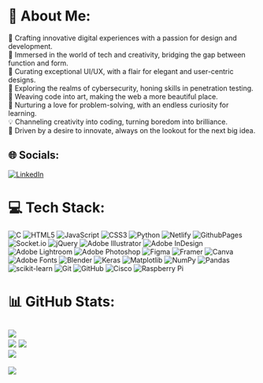 # 💫 About Me:
🔮 Crafting innovative digital experiences with a passion for design and development.</br>
🌌 Immersed in the world of tech and creativity, bridging the gap between function and form.</br>
🎨 Curating exceptional UI/UX, with a flair for elegant and user-centric designs.</br>
🔐 Exploring the realms of cybersecurity, honing skills in penetration testing.</br>
🧵 Weaving code into art, making the web a more beautiful place.</br>
🌱 Nurturing a love for problem-solving, with an endless curiosity for learning.</br>
💡 Channeling creativity into coding, turning boredom into brilliance.</br>
🚀 Driven by a desire to innovate, always on the lookout for the next big idea.</br>


## 🌐 Socials:
[![LinkedIn](https://img.shields.io/badge/LinkedIn-%230077B5.svg?logo=linkedin&logoColor=white)](https://bit.ly/46TwCCH)

# 💻 Tech Stack:
![C](https://img.shields.io/badge/c-%2300599C.svg?style=for-the-badge&logo=c&logoColor=white) ![HTML5](https://img.shields.io/badge/html5-%23E34F26.svg?style=for-the-badge&logo=html5&logoColor=white) ![JavaScript](https://img.shields.io/badge/javascript-%23323330.svg?style=for-the-badge&logo=javascript&logoColor=%23F7DF1E) ![CSS3](https://img.shields.io/badge/css3-%231572B6.svg?style=for-the-badge&logo=css3&logoColor=white) ![Python](https://img.shields.io/badge/python-3670A0?style=for-the-badge&logo=python&logoColor=ffdd54) ![Netlify](https://img.shields.io/badge/netlify-%23000000.svg?style=for-the-badge&logo=netlify&logoColor=#00C7B7) ![GithubPages](https://img.shields.io/badge/github%20pages-121013?style=for-the-badge&logo=github&logoColor=white) ![Socket.io](https://img.shields.io/badge/Socket.io-black?style=for-the-badge&logo=socket.io&badgeColor=010101) ![jQuery](https://img.shields.io/badge/jquery-%230769AD.svg?style=for-the-badge&logo=jquery&logoColor=white) ![Adobe Illustrator](https://img.shields.io/badge/adobe%20illustrator-%23FF9A00.svg?style=for-the-badge&logo=adobe%20illustrator&logoColor=white) ![Adobe InDesign](https://img.shields.io/badge/Adobe%20InDesign-49021F?style=for-the-badge&logo=adobeindesign&logoColor=FF3366) ![Adobe Lightroom](https://img.shields.io/badge/Adobe%20Lightroom-31A8FF.svg?style=for-the-badge&logo=Adobe%20Lightroom&logoColor=white) ![Adobe Photoshop](https://img.shields.io/badge/adobe%20photoshop-%2331A8FF.svg?style=for-the-badge&logo=adobe%20photoshop&logoColor=white) ![Figma](https://img.shields.io/badge/figma-%23F24E1E.svg?style=for-the-badge&logo=figma&logoColor=white) ![Framer](https://img.shields.io/badge/Framer-black?style=for-the-badge&logo=framer&logoColor=blue) ![Canva](https://img.shields.io/badge/Canva-%2300C4CC.svg?style=for-the-badge&logo=Canva&logoColor=white) ![Adobe Fonts](https://img.shields.io/badge/Adobe%20Fonts-000B1D.svg?style=for-the-badge&logo=Adobe%20Fonts&logoColor=white) ![Blender](https://img.shields.io/badge/blender-%23F5792A.svg?style=for-the-badge&logo=blender&logoColor=white) ![Keras](https://img.shields.io/badge/Keras-%23D00000.svg?style=for-the-badge&logo=Keras&logoColor=white) ![Matplotlib](https://img.shields.io/badge/Matplotlib-%23ffffff.svg?style=for-the-badge&logo=Matplotlib&logoColor=black) ![NumPy](https://img.shields.io/badge/numpy-%23013243.svg?style=for-the-badge&logo=numpy&logoColor=white) ![Pandas](https://img.shields.io/badge/pandas-%23150458.svg?style=for-the-badge&logo=pandas&logoColor=white) ![scikit-learn](https://img.shields.io/badge/scikit--learn-%23F7931E.svg?style=for-the-badge&logo=scikit-learn&logoColor=white) ![Git](https://img.shields.io/badge/git-%23F05033.svg?style=for-the-badge&logo=git&logoColor=white) ![GitHub](https://img.shields.io/badge/github-%23121011.svg?style=for-the-badge&logo=github&logoColor=white) ![Cisco](https://img.shields.io/badge/cisco-%23049fd9.svg?style=for-the-badge&logo=cisco&logoColor=black) ![Raspberry Pi](https://img.shields.io/badge/-RaspberryPi-C51A4A?style=for-the-badge&logo=Raspberry-Pi)
# 📊 GitHub Stats:
![](https://github-readme-stats.vercel.app/api?username=a-x-r-o-n&theme=vision-friendly-dark&hide_border=true&include_all_commits=false&count_private=false)</br>
![](https://github-readme-stats.vercel.app/api?username=a-x-r-o-n&theme=vision-friendly-dark&hide_border=false&include_all_commits=false&count_private=false)
![](https://github-readme-streak-stats.herokuapp.com/?user=a-x-r-o-n&theme=vision-friendly-dark&hide_border=false&hide_border=true)<br/>
![](https://github-readme-stats.vercel.app/api/top-langs/?username=a-x-r-o-n&theme=vision-friendly-dark&hide_border=true&include_all_commits=false&count_private=false&layout=compact)</br>
---
[![](https://visitcount.itsvg.in/api?id=a-x-r-o-n&icon=4&color=12)](https://aaron-design.netlify.app)
<!-- Proudly created with GPRM ( https://gprm.itsvg.in ) -->
